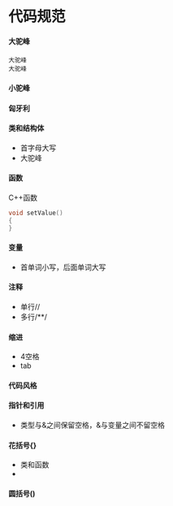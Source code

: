 # 代码规范

#### 大驼峰
    大驼峰
    大驼峰

#### 小驼峰

#### 匈牙利

#### 类和结构体
* 首字母大写
* 大驼峰

#### 函数
C++函数
```CPP
void setValue()
{
}
```

#### 变量
* 首单词小写，后面单词大写

#### 注释
* 单行//
* 多行/**/ 

#### 缩进
* 4空格
* tab

#### 代码风格

#### 指针和引用
* 类型与&之间保留空格，&与变量之间不留空格

#### 花括号{}
* 类和函数
* 

#### 圆括号()
